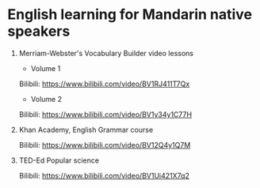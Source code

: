 # English learning for Mandarin native speakers

1. Merriam-Webster's Vocabulary Builder video lessons

    * Volume 1

    Bilibili: <https://www.bilibili.com/video/BV1RJ411T7Qx>

    * Volume 2

    Bilibili: <https://www.bilibili.com/video/BV1y34y1C77H>

3. Khan Academy, English Grammar course

    Bilibili: <https://www.bilibili.com/video/BV12Q4y1Q7M>

4. TED-Ed Popular science

    Bilibili: <https://www.bilibili.com/video/BV1Ui421X7q2>

